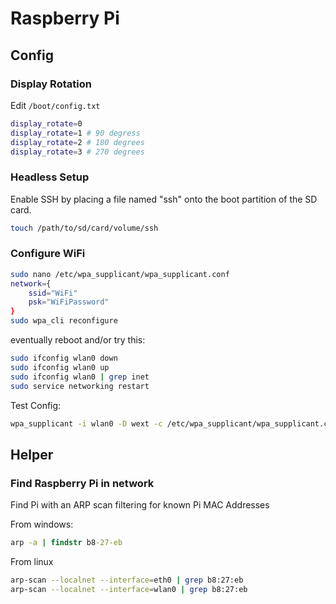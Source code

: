 # Raspberry Pi

## Config

### Display Rotation

Edit ```/boot/config.txt```

``` sh
display_rotate=0
display_rotate=1 # 90 degress
display_rotate=2 # 180 degrees
display_rotate=3 # 270 degrees
```

### Headless Setup

Enable SSH by placing a file named "ssh" onto the boot partition of the SD card.

``` sh
touch /path/to/sd/card/volume/ssh
```

### Configure WiFi

``` sh
sudo nano /etc/wpa_supplicant/wpa_supplicant.conf
network={
    ssid="WiFi"
    psk="WiFiPassword"
}
sudo wpa_cli reconfigure
```

eventually reboot and/or try this:

``` sh
sudo ifconfig wlan0 down
sudo ifconfig wlan0 up
sudo ifconfig wlan0 | grep inet
sudo service networking restart
```

Test Config:

``` sh
wpa_supplicant -i wlan0 -D wext -c /etc/wpa_supplicant/wpa_supplicant.conf -d
```

## Helper

### Find Raspberry Pi in network

Find Pi with an ARP scan filtering for known Pi MAC Addresses

From windows:

```cmd
arp -a | findstr b8-27-eb
```

From linux

``` sh
arp-scan --localnet --interface=eth0 | grep b8:27:eb
arp-scan --localnet --interface=wlan0 | grep b8:27:eb
```
